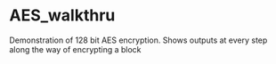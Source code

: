 # AES_walkthru
Demonstration of 128 bit AES encryption.  Shows outputs at every step along the way of encrypting a block
